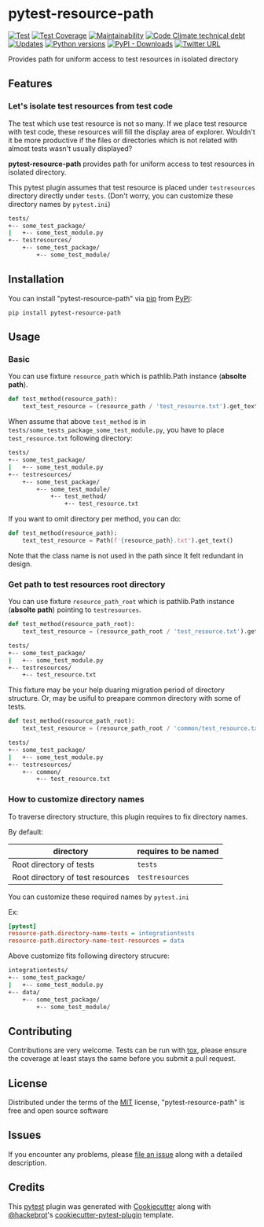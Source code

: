 # pytest-resource-path

[![Test](https://github.com/yukihiko-shinoda/pytest-resource-path/workflows/Test/badge.svg)](https://github.com/yukihiko-shinoda/pytest-resource-path/actions?query=workflow%3ATest)
[![Test Coverage](https://api.codeclimate.com/v1/badges/a5160a2616238bad3349/test_coverage)](https://codeclimate.com/github/yukihiko-shinoda/pytest-resource-path/test_coverage)
[![Maintainability](https://api.codeclimate.com/v1/badges/a5160a2616238bad3349/maintainability)](https://codeclimate.com/github/yukihiko-shinoda/pytest-resource-path/maintainability)
[![Code Climate technical debt](https://img.shields.io/codeclimate/tech-debt/yukihiko-shinoda/pytest-resource-path)](https://codeclimate.com/github/yukihiko-shinoda/pytest-resource-path)
[![Updates](https://pyup.io/repos/github/yukihiko-shinoda/pytest-resource-path/shield.svg)](https://pyup.io/repos/github/yukihiko-shinoda/pytest-resource-path/)
[![Python versions](https://img.shields.io/pypi/pyversions/pytest-resource-path.svg)](https://pypi.org/project/pytest-resource-path)
[![PyPI - Downloads](https://img.shields.io/pypi/dm/pytest-resource-path)](https://pypi.org/project/pytest-resource-path)
[![Twitter URL](https://img.shields.io/twitter/url?style=social&url=https%3A%2F%2Fgithub.com%2Fyukihiko-shinoda%2Fpytest-resource-path)](http://twitter.com/share?text=pytest-resource-path&url=https://pypi.org/project/pytest-resource-path/&hashtags=python)

Provides path for uniform access to test resources in isolated directory

## Features

### Let's isolate test resources from test code

The test which use test resource is not so many.
If we place test resource with test code, these resources will fill the display area of explorer. Wouldn't it be more productive if the files or directories which is not related with almost tests wasn't usually displayed?

**pytest-resource-path** provides path for uniform access to test resources in isolated directory.

This pytest plugin assumes that test resource is placed under `testresources` directory directly under `tests`. (Don't worry, you can customize these directory names by `pytest.ini`)

```bash
tests/
+-- some_test_package/
|   +-- some_test_module.py
+-- testresources/
    +-- some_test_package/
        +-- some_test_module/
```

## Installation

You can install "pytest-resource-path" via [pip] from [PyPI]:

```console
pip install pytest-resource-path
```

## Usage

### Basic

You can use fixture `resource_path` which is pathlib.Path instance (**absolte path**).

```python
def test_method(resource_path):
    text_test_resource = (resource_path / 'test_resource.txt').get_text()
```

When assume that above `test_method` is in `tests/some_tests_package_some_test_module.py`, you have to place `test_resource.txt` following directory:

```bash
tests/
+-- some_test_package/
|   +-- some_test_module.py
+-- testresources/
    +-- some_test_package/
        +-- some_test_module/
            +-- test_method/
                +-- test_resource.txt
```

If you want to omit directory per method, you can do:

```python
def test_method(resource_path):
    text_test_resource = Path(f'{resource_path}.txt').get_text()
```

Note that the class name is not used in the path since It felt redundant in design.

### Get path to test resources root directory

You can use fixture `resource_path_root` which is pathlib.Path instance (**absolte path**) pointing to `testresources`.

```python
def test_method(resource_path_root):
    text_test_resource = (resource_path_root / 'test_resource.txt').get_text()
```

```bash
tests/
+-- some_test_package/
|   +-- some_test_module.py
+-- testresources/
    +-- test_resource.txt
```

This fixture may be your help duaring migration period of directory structure.
Or, may be usiful to preapare common directory with some of tests.

```python
def test_method(resource_path_root):
    text_test_resource = (resource_path_root / 'common/test_resource.txt').get_text()
```

```bash
tests/
+-- some_test_package/
|   +-- some_test_module.py
+-- testresources/
    +-- common/
        +-- test_resource.txt
```

### How to customize directory names

To traverse directory structure, this plugin requires to fix directory names.

By default:

directory|requires to be named
---|---
Root directory of tests|`tests`
Root directory of test resources|`testresources`

You can customize these required names by `pytest.ini`

Ex:

```ini
[pytest]
resource-path.directory-name-tests = integrationtests
resource-path.directory-name-test-resources = data
```

Above customize fits following directory strucure:

```bash
integrationtests/
+-- some_test_package/
|   +-- some_test_module.py
+-- data/
    +-- some_test_package/
        +-- some_test_module/
```

## Contributing

Contributions are very welcome. Tests can be run with [tox], please ensure
the coverage at least stays the same before you submit a pull request.

## License

Distributed under the terms of the [MIT] license, "pytest-resource-path" is free and open source software

## Issues

If you encounter any problems, please [file an issue] along with a detailed description.

## Credits

This [pytest] plugin was generated with [Cookiecutter] along with [@hackebrot]'s [cookiecutter-pytest-plugin] template.

[Cookiecutter]: https://github.com/audreyr/cookiecutter
[@hackebrot]: https://github.com/hackebrot
[MIT]: http://opensource.org/licenses/MIT
[cookiecutter-pytest-plugin]: https://github.com/pytest-dev/cookiecutter-pytest-plugin
[file an issue]: https://github.com/yukihiko-shinoda/pytest-resource-path/issues
[pytest]: https://github.com/pytest-dev/pytest
[tox]: https://tox.readthedocs.io/en/latest/
[pip]: https://pypi.org/project/pip/
[PyPI]: https://pypi.org/project
